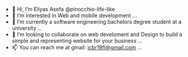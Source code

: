 - 👋 Hi, I’m Eliyas Asefa @pinocchio-life-like
- 👀 I’m interested in Web and mobile development ...
- 🌱 I’m currently a software engineering bachelors degree student at a university ...
- 💞️ I’m looking to collaborate on web develoment and Design to build a simple and representing website for your business ...
- 📫 You can reach me at gmail: icbr19fl@gmail.com ...
